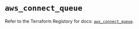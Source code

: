 # `aws_connect_queue`

Refer to the Terraform Registory for docs: [`aws_connect_queue`](https://registry.terraform.io/providers/hashicorp/aws/5.19.0/docs/resources/connect_queue).
